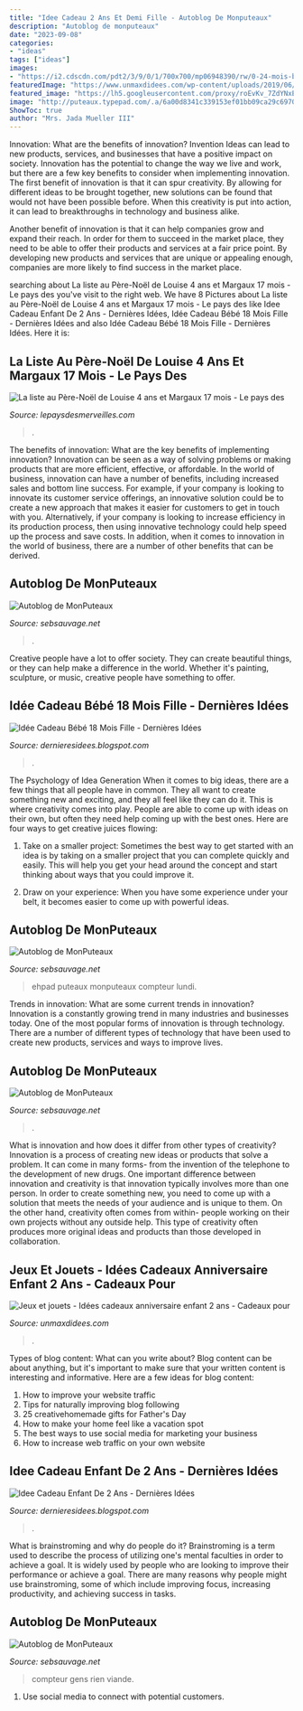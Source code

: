 ```yaml
---
title: "Idee Cadeau 2 Ans Et Demi Fille - Autoblog De Monputeaux"
description: "Autoblog de monputeaux"
date: "2023-09-08"
categories:
- "ideas"
tags: ["ideas"]
images:
- "https://i2.cdscdn.com/pdt2/3/9/0/1/700x700/mp06948390/rw/0-24-mois-bebe-fille-2-pcs-ensemble-de-vetement-ro.jpg"
featuredImage: "https://www.unmaxdidees.com/wp-content/uploads/2019/06/jouet-pour-enfant-de-2-ans.jpeg"
featured_image: "https://lh5.googleusercontent.com/proxy/roEvKv_7ZdYNxE4Kc1VVIG112LNoc11P1F7LubGCLsemlV_0VImYACeS2LqwRfKmAYh5r6n7lPZnECifaMidiagrDVixMTbaPCpZ74Y_WhmOGKZyajnmcMuGolRidQMZ=w1200-h630-p-k-no-nu"
image: "http://puteaux.typepad.com/.a/6a00d8341c339153ef01bb09ca29c6970d-350wi"
ShowToc: true
author: "Mrs. Jada Mueller III"
---
```



Innovation: What are the benefits of innovation?
Invention Ideas can lead to new products, services, and businesses that have a positive impact on society. Innovation has the potential to change the way we live and work, but there are a few key benefits to consider when implementing innovation. 
The first benefit of innovation is that it can spur creativity. By allowing for different ideas to be brought together, new solutions can be found that would not have been possible before. When this creativity is put into action, it can lead to breakthroughs in technology and business alike. 

Another benefit of innovation is that it can help companies grow and expand their reach. In order for them to succeed in the market place, they need to be able to offer their products and services at a fair price point. By developing new products and services that are unique or appealing enough, companies are more likely to find success in the market place.

	

		
searching about La liste au Père-Noël de Louise 4 ans et Margaux 17 mois - Le pays des you've visit to the right web. We have 8 Pictures about La liste au Père-Noël de Louise 4 ans et Margaux 17 mois - Le pays des like Idee Cadeau Enfant De 2 Ans - Dernières Idées, Idée Cadeau Bébé 18 Mois Fille - Dernières Idées and also Idée Cadeau Bébé 18 Mois Fille - Dernières Idées. Here it is:
		
    
## La Liste Au Père-Noël De Louise 4 Ans Et Margaux 17 Mois - Le Pays Des

<img loading=lazy src="https://www.lepaysdesmerveilles.com/wp-content/uploads/2015/11/idée-cadeau-fille-1-an-et-demi.jpg" onerror="this.onerror=null;this.src='https://tse4.mm.bing.net/th?id=OIP.1PYcsbEX0irsRkQlabAlHgHaFO&amp;pid=15.1';" alt="La liste au Père-Noël de Louise 4 ans et Margaux 17 mois - Le pays des">

_Source: lepaysdesmerveilles.com_

>. 

	

The benefits of innovation: What are the key benefits of implementing innovation?
Innovation can be seen as a way of solving problems or making products that are more efficient, effective, or affordable. In the world of business, innovation can have a number of benefits, including increased sales and bottom line success. For example, if your company is looking to innovate its customer service offerings, an innovative solution could be to create a new approach that makes it easier for customers to get in touch with you. Alternatively, if your company is looking to increase efficiency in its production process, then using innovative technology could help speed up the process and save costs. In addition, when it comes to innovation in the world of business, there are a number of other benefits that can be derived.

    
## Autoblog De MonPuteaux

<img loading=lazy src="http://puteaux.typepad.com/.a/6a00d8341c339153ef01b8d2c792ba970c-350wi" onerror="this.onerror=null;this.src='https://tse4.mm.bing.net/th?id=OIP.pjroE6kBOFIbH6uhn0pMyQAAAA&amp;pid=15.1';" alt="Autoblog de MonPuteaux">

_Source: sebsauvage.net_

>. 

	

Creative people have a lot to offer society. They can create beautiful things, or they can help make a difference in the world. Whether it's painting, sculpture, or music, creative people have something to offer.

    
## Idée Cadeau Bébé 18 Mois Fille - Dernières Idées

<img loading=lazy src="https://i2.cdscdn.com/pdt2/3/9/0/1/700x700/mp06948390/rw/0-24-mois-bebe-fille-2-pcs-ensemble-de-vetement-ro.jpg" onerror="this.onerror=null;this.src='https://tse3.mm.bing.net/th?id=OIP.ZxdRnUR3u26bt3baVV1GrQHaHa&amp;pid=15.1';" alt="Idée Cadeau Bébé 18 Mois Fille - Dernières Idées">

_Source: dernieresidees.blogspot.com_

>. 

	

The Psychology of Idea Generation
When it comes to big ideas, there are a few things that all people have in common. They all want to create something new and exciting, and they all feel like they can do it. This is where creativity comes into play. People are able to come up with ideas on their own, but often they need help coming up with the best ones. Here are four ways to get creative juices flowing:
1. Take on a smaller project: Sometimes the best way to get started with an idea is by taking on a smaller project that you can complete quickly and easily. This will help you get your head around the concept and start thinking about ways that you could improve it.

2. Draw on your experience: When you have some experience under your belt, it becomes easier to come up with powerful ideas.

    
## Autoblog De MonPuteaux

<img loading=lazy src="http://puteaux.typepad.com/.a/6a00d8341c339153ef01b7c939cb2a970b-500wi" onerror="this.onerror=null;this.src='https://tse4.mm.bing.net/th?id=OIP.9m6AjMK6ygHpd5ycJ4iKpwHaDd&amp;pid=15.1';" alt="Autoblog de MonPuteaux">

_Source: sebsauvage.net_

>ehpad puteaux monputeaux compteur lundi. 

	

Trends in innovation: What are some current trends in innovation?
Innovation is a constantly growing trend in many industries and businesses today. One of the most popular forms of innovation is through technology. There are a number of different types of technology that have been used to create new products, services and ways to improve lives.

    
## Autoblog De MonPuteaux

<img loading=lazy src="http://puteaux.typepad.com/.a/6a00d8341c339153ef01b8d2ac73b1970c-350wi" onerror="this.onerror=null;this.src='https://tse2.mm.bing.net/th?id=OIP.RU2dF66x3cYgyeUV1v_KMQAAAA&amp;pid=15.1';" alt="Autoblog de MonPuteaux">

_Source: sebsauvage.net_

>. 

	

What is innovation and how does it differ from other types of creativity?
Innovation is a process of creating new ideas or products that solve a problem. It can come in many forms- from the invention of the telephone to the development of new drugs. 
One important difference between innovation and creativity is that innovation typically involves more than one person. In order to create something new, you need to come up with a solution that meets the needs of your audience and is unique to them. On the other hand, creativity often comes from within- people working on their own projects without any outside help. This type of creativity often produces more original ideas and products than those developed in collaboration.

    
## Jeux Et Jouets - Idées Cadeaux Anniversaire Enfant 2 Ans - Cadeaux Pour

<img loading=lazy src="https://www.unmaxdidees.com/wp-content/uploads/2019/06/jouet-pour-enfant-de-2-ans.jpeg" onerror="this.onerror=null;this.src='https://tse4.mm.bing.net/th?id=OIP.GWCQT2nTe6mgHXTs9dzGTAHaE8&amp;pid=15.1';" alt="Jeux et jouets - Idées cadeaux anniversaire enfant 2 ans - Cadeaux pour">

_Source: unmaxdidees.com_

>. 

	

Types of blog content: What can you write about?
Blog content can be about anything, but it's important to make sure that your written content is interesting and informative. Here are a few ideas for blog content:
1. How to improve your website traffic 
2. Tips for naturally improving blog following 
3. 25 creativehomemade gifts for Father's Day 
4. How to make your home feel like a vacation spot 
5. The best ways to use social media for marketing your business 
6. How to increase web traffic on your own website 

    
## Idee Cadeau Enfant De 2 Ans - Dernières Idées

<img loading=lazy src="https://lh5.googleusercontent.com/proxy/roEvKv_7ZdYNxE4Kc1VVIG112LNoc11P1F7LubGCLsemlV_0VImYACeS2LqwRfKmAYh5r6n7lPZnECifaMidiagrDVixMTbaPCpZ74Y_WhmOGKZyajnmcMuGolRidQMZ=w1200-h630-p-k-no-nu" onerror="this.onerror=null;this.src='https://tse4.mm.bing.net/th?id=OIP.N-_aaflC1tJd3ljHAjTS1gHaD4&amp;pid=15.1';" alt="Idee Cadeau Enfant De 2 Ans - Dernières Idées">

_Source: dernieresidees.blogspot.com_

>. 

	

What is brainstroming and why do people do it?
Brainstroming is a term used to describe the process of utilizing one's mental faculties in order to achieve a goal. It is widely used by people who are looking to improve their performance or achieve a goal. There are many reasons why people might use brainstroming, some of which include improving focus, increasing productivity, and achieving success in tasks.

    
## Autoblog De MonPuteaux

<img loading=lazy src="http://puteaux.typepad.com/.a/6a00d8341c339153ef01bb09ca29c6970d-350wi" onerror="this.onerror=null;this.src='https://tse1.mm.bing.net/th?id=OIP.8PGjuL7-HaAMkh9e3J9ikgAAAA&amp;pid=15.1';" alt="Autoblog de MonPuteaux">

_Source: sebsauvage.net_

>compteur gens rien viande. 

	

1. Use social media to connect with potential customers.

